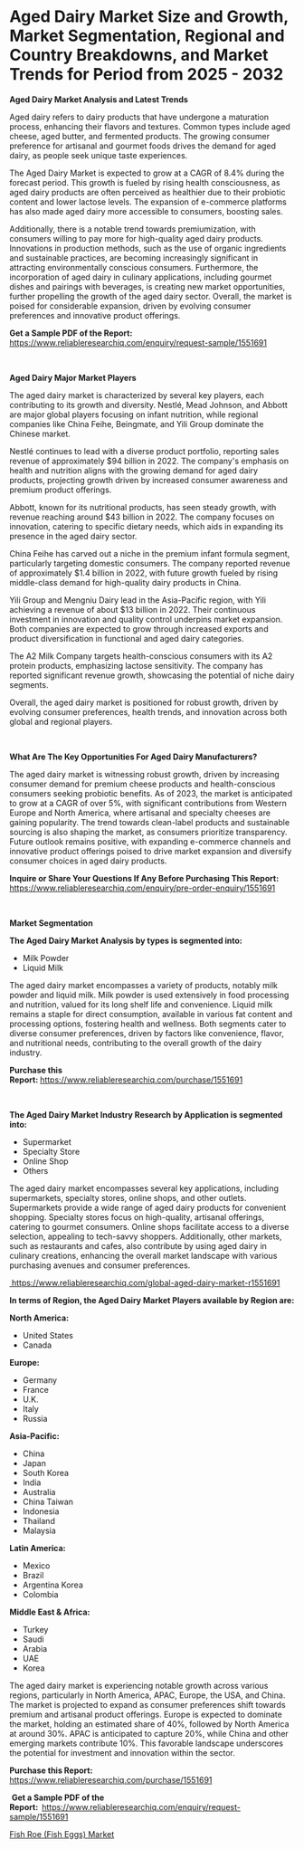 <p><h1>Aged Dairy Market Size and Growth, Market Segmentation, Regional and Country Breakdowns, and Market Trends for Period from 2025 -  2032</h1></p><p><strong>Aged Dairy Market Analysis and Latest Trends</strong></p>
<p><p>Aged dairy refers to dairy products that have undergone a maturation process, enhancing their flavors and textures. Common types include aged cheese, aged butter, and fermented products. The growing consumer preference for artisanal and gourmet foods drives the demand for aged dairy, as people seek unique taste experiences.</p><p>The Aged Dairy Market is expected to grow at a CAGR of 8.4% during the forecast period. This growth is fueled by rising health consciousness, as aged dairy products are often perceived as healthier due to their probiotic content and lower lactose levels. The expansion of e-commerce platforms has also made aged dairy more accessible to consumers, boosting sales.</p><p>Additionally, there is a notable trend towards premiumization, with consumers willing to pay more for high-quality aged dairy products. Innovations in production methods, such as the use of organic ingredients and sustainable practices, are becoming increasingly significant in attracting environmentally conscious consumers. Furthermore, the incorporation of aged dairy in culinary applications, including gourmet dishes and pairings with beverages, is creating new market opportunities, further propelling the growth of the aged dairy sector. Overall, the market is poised for considerable expansion, driven by evolving consumer preferences and innovative product offerings.</p></p>
<p><strong>Get a Sample PDF of the Report:&nbsp;</strong> <a href="https://www.reliableresearchiq.com/enquiry/request-sample/1551691?utm_campaign=3381&utm_medium=2&utm_source=Github&utm_content=ia&utm_term=07042025&utm_id=aged-dairy">https://www.reliableresearchiq.com/enquiry/request-sample/1551691</a></p>
<p>&nbsp;</p>
<p><strong>Aged Dairy Major Market Players</strong></p>
<p><p>The aged dairy market is characterized by several key players, each contributing to its growth and diversity. Nestlé, Mead Johnson, and Abbott are major global players focusing on infant nutrition, while regional companies like China Feihe, Beingmate, and Yili Group dominate the Chinese market.</p><p>Nestlé continues to lead with a diverse product portfolio, reporting sales revenue of approximately $94 billion in 2022. The company's emphasis on health and nutrition aligns with the growing demand for aged dairy products, projecting growth driven by increased consumer awareness and premium product offerings.</p><p>Abbott, known for its nutritional products, has seen steady growth, with revenue reaching around $43 billion in 2022. The company focuses on innovation, catering to specific dietary needs, which aids in expanding its presence in the aged dairy sector.</p><p>China Feihe has carved out a niche in the premium infant formula segment, particularly targeting domestic consumers. The company reported revenue of approximately $1.4 billion in 2022, with future growth fueled by rising middle-class demand for high-quality dairy products in China.</p><p>Yili Group and Mengniu Dairy lead in the Asia-Pacific region, with Yili achieving a revenue of about $13 billion in 2022. Their continuous investment in innovation and quality control underpins market expansion. Both companies are expected to grow through increased exports and product diversification in functional and aged dairy categories.</p><p>The A2 Milk Company targets health-conscious consumers with its A2 protein products, emphasizing lactose sensitivity. The company has reported significant revenue growth, showcasing the potential of niche dairy segments.</p><p>Overall, the aged dairy market is positioned for robust growth, driven by evolving consumer preferences, health trends, and innovation across both global and regional players.</p></p>
<p>&nbsp;</p>
<p><strong>What Are The Key Opportunities For Aged Dairy Manufacturers?</strong></p>
<p><p>The aged dairy market is witnessing robust growth, driven by increasing consumer demand for premium cheese products and health-conscious consumers seeking probiotic benefits. As of 2023, the market is anticipated to grow at a CAGR of over 5%, with significant contributions from Western Europe and North America, where artisanal and specialty cheeses are gaining popularity. The trend towards clean-label products and sustainable sourcing is also shaping the market, as consumers prioritize transparency. Future outlook remains positive, with expanding e-commerce channels and innovative product offerings poised to drive market expansion and diversify consumer choices in aged dairy products.</p></p>
<p><strong>Inquire or Share Your Questions If Any Before Purchasing This Report:</strong> <a href="https://www.reliableresearchiq.com/enquiry/pre-order-enquiry/1551691?utm_campaign=3381&utm_medium=2&utm_source=Github&utm_content=ia&utm_term=07042025&utm_id=aged-dairy">https://www.reliableresearchiq.com/enquiry/pre-order-enquiry/1551691</a></p>
<p>&nbsp;</p>
<p><strong>Market Segmentation</strong></p>
<p><strong>The Aged Dairy Market Analysis by types is segmented into:</strong></p>
<p><ul><li>Milk Powder</li><li>Liquid Milk</li></ul></p>
<p><p>The aged dairy market encompasses a variety of products, notably milk powder and liquid milk. Milk powder is used extensively in food processing and nutrition, valued for its long shelf life and convenience. Liquid milk remains a staple for direct consumption, available in various fat content and processing options, fostering health and wellness. Both segments cater to diverse consumer preferences, driven by factors like convenience, flavor, and nutritional needs, contributing to the overall growth of the dairy industry.</p></p>
<p><strong>Purchase this Report:&nbsp;</strong><a href="https://www.reliableresearchiq.com/purchase/1551691?utm_campaign=3381&utm_medium=2&utm_source=Github&utm_content=ia&utm_term=07042025&utm_id=aged-dairy">https://www.reliableresearchiq.com/purchase/1551691</a></p>
<p>&nbsp;</p>
<p><strong>The Aged Dairy Market Industry Research by Application is segmented into:</strong></p>
<p><ul><li>Supermarket</li><li>Specialty Store</li><li>Online Shop</li><li>Others</li></ul></p>
<p><p>The aged dairy market encompasses several key applications, including supermarkets, specialty stores, online shops, and other outlets. Supermarkets provide a wide range of aged dairy products for convenient shopping. Specialty stores focus on high-quality, artisanal offerings, catering to gourmet consumers. Online shops facilitate access to a diverse selection, appealing to tech-savvy shoppers. Additionally, other markets, such as restaurants and cafes, also contribute by using aged dairy in culinary creations, enhancing the overall market landscape with various purchasing avenues and consumer preferences.</p></p>
<p><a href="https://www.reliableresearchiq.com/global-aged-dairy-market-r1551691?utm_campaign=3381&utm_medium=2&utm_source=Github&utm_content=ia&utm_term=07042025&utm_id=aged-dairy">&nbsp;https://www.reliableresearchiq.com/global-aged-dairy-market-r1551691</a></p>
<p><strong>In terms of Region, the Aged Dairy Market Players available by Region are:</strong></p>
<p>
    <p> <strong> North America: </strong>
        <ul>
            <li>United States</li>
            <li>Canada</li>
        </ul>
        </p> 
    <p> <strong> Europe: </strong>
        <ul>
            <li>Germany</li>
            <li>France</li>
            <li>U.K.</li>
            <li>Italy</li>
            <li>Russia</li>
        </ul>
        </p> 
    <p> <strong> Asia-Pacific: </strong>
        <ul>
            <li>China</li>
            <li>Japan</li>
            <li>South Korea</li>
            <li>India</li>
            <li>Australia</li>
            <li>China Taiwan</li>
            <li>Indonesia</li>
            <li>Thailand</li>
            <li>Malaysia</li>
        </ul>
        </p> 
    <p> <strong> Latin America: </strong>
        <ul>
            <li>Mexico</li>
            <li>Brazil</li>
            <li>Argentina Korea</li>
            <li>Colombia</li>
        </ul>
        </p> 
    <p> <strong> Middle East & Africa: </strong>
        <ul>
            <li>Turkey</li>
            <li>Saudi</li>
            <li>Arabia</li>
            <li>UAE</li>
            <li>Korea</li>
        </ul>
    </p>
    </p>
<p><p>The aged dairy market is experiencing notable growth across various regions, particularly in North America, APAC, Europe, the USA, and China. The market is projected to expand as consumer preferences shift towards premium and artisanal product offerings. Europe is expected to dominate the market, holding an estimated share of 40%, followed by North America at around 30%. APAC is anticipated to capture 20%, while China and other emerging markets contribute 10%. This favorable landscape underscores the potential for investment and innovation within the sector.</p></p>
<p><strong>Purchase this Report: </strong><a href="https://www.reliableresearchiq.com/purchase/1551691?utm_campaign=3381&utm_medium=2&utm_source=Github&utm_content=ia&utm_term=07042025&utm_id=aged-dairy">https://www.reliableresearchiq.com/purchase/1551691</a></p>
<p>&nbsp;<strong>Get a Sample PDF of the Report:&nbsp;&nbsp;</strong><a href="https://www.reliableresearchiq.com/enquiry/request-sample/1551691?utm_campaign=3381&utm_medium=2&utm_source=Github&utm_content=ia&utm_term=07042025&utm_id=aged-dairy">https://www.reliableresearchiq.com/enquiry/request-sample/1551691</a></p>
<p><strong></strong></p>
<p><p><a href="https://github.com/leijavaagexo/Market-Research-Report-List-1/blob/main/fish-roe-fish-eggs-market.md?utm_campaign=3381&utm_medium=2&utm_source=Github&utm_content=ia&utm_term=07042025&utm_id=aged-dairy">Fish Roe (Fish Eggs) Market</a></p></p>